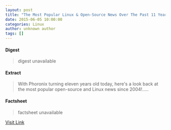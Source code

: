 ```yaml
---
layout: post
title: "The Most Popular Linux & Open-Source News Over The Past 11 Years"
date: 2015-06-05 10:00:00
categories: Linux
author: unknown author
tags: []
---
```



#### Digest
>digest unavailable

#### Extract
>With Phoronix turning eleven years old today, here's a look back at the most popular open-source and Linux news since 2004!.....

#### Factsheet
>factsheet unavailable

[Visit Link](http://www.phoronix.com/scan.php?page=news_item&px=Phoronix-11-Popularity)


